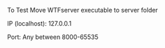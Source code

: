 To Test
	Move WTFserver executable to server folder

IP (localhost): 127.0.0.1

Port: Any between 8000-65535
	


